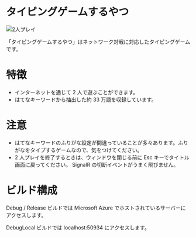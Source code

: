 # タイピングゲームするやつ
![2人プレイ](http://f.st-hatena.com/images/fotolife/a/azyobuzin/20150914/20150914172820.png)

「タイピングゲームするやつ」はネットワーク対戦に対応したタイピングゲームです。

# 特徴
* インターネットを通じて 2 人で遊ぶことができます。
* はてなキーワードから抽出した約 33 万語を収録しています。

# 注意
* はてなキーワードのふりがな設定が間違っていることが多々あります。ふりがなをタイプするゲームなので、気をつけてください。
* 2 人プレイを終了するときは、ウィンドウを閉じる前に Esc キーでタイトル画面に戻ってください。 SignalR の切断イベントがうまく飛びません。

# ビルド構成
Debug / Release ビルドでは Microsoft Azure でホストされているサーバーにアクセスします。

DebugLocal ビルドでは localhost:50934 にアクセスします。
